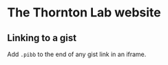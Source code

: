 # The Thornton Lab website

## Linking to a gist

Add `.pibb` to the end of any gist link in an iframe.

